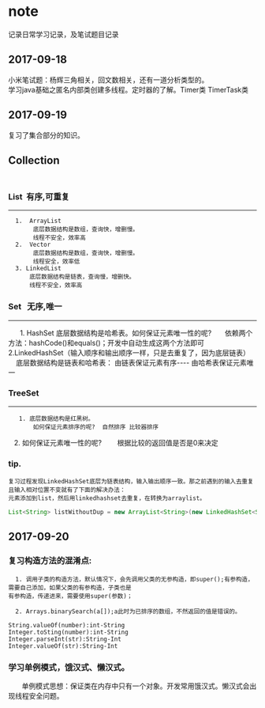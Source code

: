 # note
记录日常学习记录，及笔试题目记录

2017-09-18
-------------------------------------------------------------------

小米笔试题：杨辉三角相关，回文数相关，还有一道分析类型的。<br> 
学习java基础之匿名内部类创建多线程。定时器的了解。Timer类 TimerTask类<br> 

2017-09-19
-----------------------------------------------------------------------------

复习了集合部分的知识。<br> 
## Collection<br> <br> 
### List  有序,可重复 <br> 
------------------------------------------------
      1.  ArrayList 
           底层数据结构是数组，查询快，增删慢。
           线程不安全，效率高 
      2.  Vector
           底层数据结构是数组，查询快，增删慢。 
           线程安全，效率低 
      3. LinkedList
          底层数据结构是链表，查询慢，增删快。
          线程不安全，效率高
      
### Set   无序,唯一 <br> 
-------------------------------------------------
       1. HashSet
         底层数据结构是哈希表。如何保证元素唯一性的呢?
         依赖两个方法：hashCode()和equals()；开发中自动生成这两个方法即可
       2.LinkedHashSet（输入顺序和输出顺序一样，只是去重复了，因为底层链表）
         底层数据结构是链表和哈希表： 由链表保证元素有序---- 由哈希表保证元素唯一 
   
### TreeSet<br> 
-------------------------------------------------
       1. 底层数据结构是红黑树。 
           如何保证元素排序的呢?  自然排序 比较器排序 
       2. 如何保证元素唯一性的呢? 
          根据比较的返回值是否是0来决定

### tip.
    复习过程发现LinkedHashSet底层为链表结构，输入输出顺序一致。那之前遇到的输入去重复且输入相对位置不变就有了下面的解决办法：
    元素添加到list，然后用linkedhashset去重复，在转换为arraylist。
 ```java
List<String> listWithoutDup = new ArrayList<String>(new LinkedHashSet<String>(list));
```
        
2017-09-20
--------------------------------------------------------------------------------------

### 复习构造方法的混淆点:<br>
      1. 调用子类的构造方法，默认情况下，会先调用父类的无参构造，即super();有参构造，需要自己添加，如果父类的有参构造，子类也是
    有参构造，传递进来，需要使用super(参数)；
   
      2. Arrays.binarySearch(a[]);a此时为已排序的数组，不然返回的值是错误的。
 ```
 String.valueOf(number):int-String
 Integer.toSting(number):int-String
 Integer.parseInt(str):String-Int
 Integer.valueOf(str):String-Int 
 ```
### 学习单例模式，饿汉式、懒汉式。<br> 
        单例模式思想：保证类在内存中只有一个对象。开发常用饿汉式。懒汉式会出现线程安全问题。

